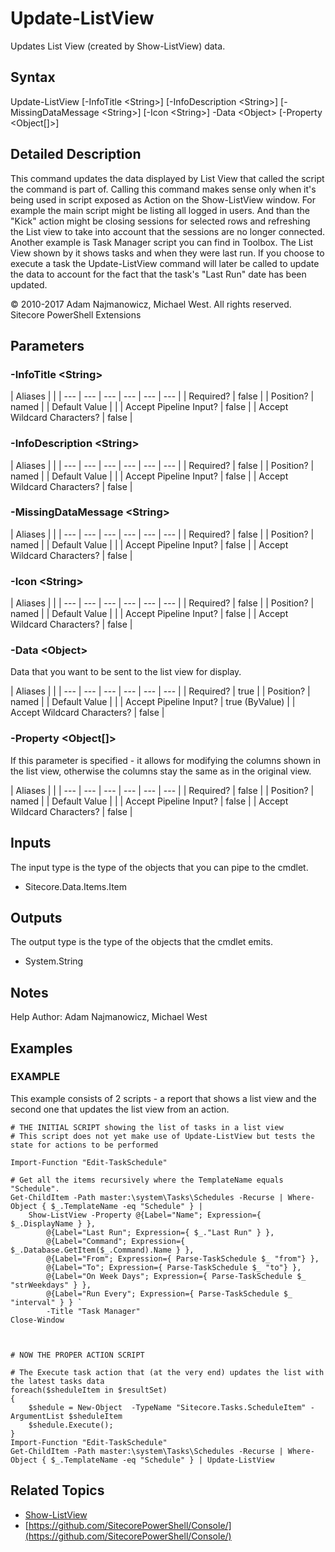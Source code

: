 # Update-ListView

Updates List View \(created by Show-ListView\) data.

## Syntax

Update-ListView \[-InfoTitle &lt;String&gt;\] \[-InfoDescription &lt;String&gt;\] \[-MissingDataMessage &lt;String&gt;\] \[-Icon &lt;String&gt;\] -Data &lt;Object&gt; \[-Property &lt;Object\[\]&gt;\]

## Detailed Description

This command updates the data displayed by List View that called the script the command is part of. Calling this command makes sense only when it's being used in script exposed as Action on the Show-ListView window. For example the main script might be listing all logged in users. And than the "Kick" action might be closing sessions for selected rows and refreshing the List view to take into account that the sessions are no longer connected. Another example is Task Manager script you can find in Toolbox. The List View shown by it shows tasks and when they were last run. If you choose to execute a task the Update-ListView command will later be called to update the data to account for the fact that the task's "Last Run" date has been updated.

© 2010-2017 Adam Najmanowicz, Michael West. All rights reserved. Sitecore PowerShell Extensions

## Parameters

### -InfoTitle  &lt;String&gt;

| Aliases |  |
| --- | --- | --- | --- | --- | --- |
| Required? | false |
| Position? | named |
| Default Value |  |
| Accept Pipeline Input? | false |
| Accept Wildcard Characters? | false |

### -InfoDescription  &lt;String&gt;

| Aliases |  |
| --- | --- | --- | --- | --- | --- |
| Required? | false |
| Position? | named |
| Default Value |  |
| Accept Pipeline Input? | false |
| Accept Wildcard Characters? | false |

### -MissingDataMessage  &lt;String&gt;

| Aliases |  |
| --- | --- | --- | --- | --- | --- |
| Required? | false |
| Position? | named |
| Default Value |  |
| Accept Pipeline Input? | false |
| Accept Wildcard Characters? | false |

### -Icon  &lt;String&gt;

| Aliases |  |
| --- | --- | --- | --- | --- | --- |
| Required? | false |
| Position? | named |
| Default Value |  |
| Accept Pipeline Input? | false |
| Accept Wildcard Characters? | false |

### -Data  &lt;Object&gt;

Data that you want to be sent to the list view for display.

| Aliases |  |
| --- | --- | --- | --- | --- | --- |
| Required? | true |
| Position? | named |
| Default Value |  |
| Accept Pipeline Input? | true \(ByValue\) |
| Accept Wildcard Characters? | false |

### -Property  &lt;Object\[\]&gt;

If this parameter is specified - it allows for modifying the columns shown in the list view, otherwise the columns stay the same as in the original view.

| Aliases |  |
| --- | --- | --- | --- | --- | --- |
| Required? | false |
| Position? | named |
| Default Value |  |
| Accept Pipeline Input? | false |
| Accept Wildcard Characters? | false |

## Inputs

The input type is the type of the objects that you can pipe to the cmdlet.

* Sitecore.Data.Items.Item 

## Outputs

The output type is the type of the objects that the cmdlet emits.

* System.String 

## Notes

Help Author: Adam Najmanowicz, Michael West

## Examples

### EXAMPLE

This example consists of 2 scripts - a report that shows a list view and the second one that updates the list view from an action.

```text
# THE INITIAL SCRIPT showing the list of tasks in a list view
# This script does not yet make use of Update-ListView but tests the state for actions to be performed

Import-Function "Edit-TaskSchedule"

# Get all the items recursively where the TemplateName equals "Schedule".
Get-ChildItem -Path master:\system\Tasks\Schedules -Recurse | Where-Object { $_.TemplateName -eq "Schedule" } |
    Show-ListView -Property @{Label="Name"; Expression={ $_.DisplayName } },
        @{Label="Last Run"; Expression={ $_."Last Run" } },
        @{Label="Command"; Expression={ $_.Database.GetItem($_.Command).Name } },
        @{Label="From"; Expression={ Parse-TaskSchedule $_ "from"} },
        @{Label="To"; Expression={ Parse-TaskSchedule $_ "to"} },
        @{Label="On Week Days"; Expression={ Parse-TaskSchedule $_ "strWeekdays" } },
        @{Label="Run Every"; Expression={ Parse-TaskSchedule $_ "interval" } } `
        -Title "Task Manager"        
Close-Window



# NOW THE PROPER ACTION SCRIPT

# The Execute task action that (at the very end) updates the list with the latest tasks data
foreach($sheduleItem in $resultSet)
{
    $shedule = New-Object  -TypeName "Sitecore.Tasks.ScheduleItem" -ArgumentList $sheduleItem 
    $shedule.Execute();
}
Import-Function "Edit-TaskSchedule"
Get-ChildItem -Path master:\system\Tasks\Schedules -Recurse | Where-Object { $_.TemplateName -eq "Schedule" } | Update-ListView
```

## Related Topics

* [Show-ListView](show-listview.md)
* [https://github.com/SitecorePowerShell/Console/](https://github.com/SitecorePowerShell/Console/) 

